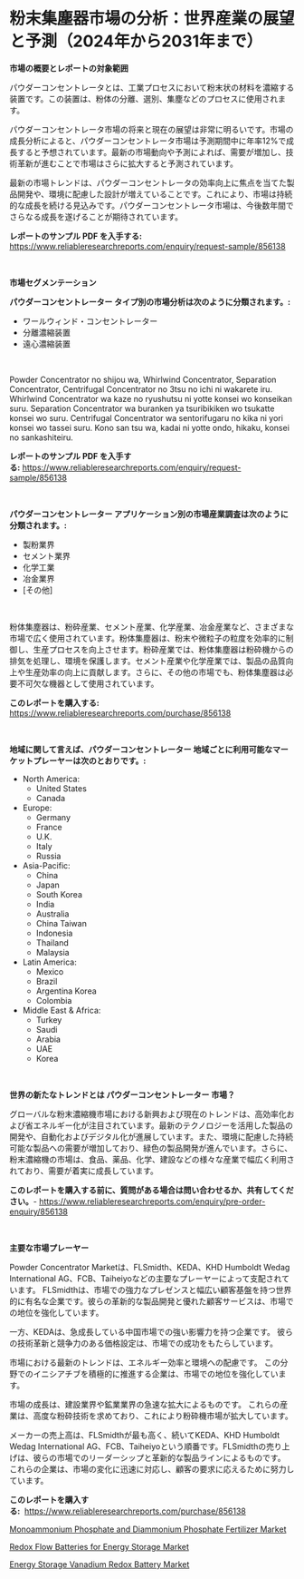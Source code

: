 <p><h1>粉末集塵器市場の分析：世界産業の展望と予測（2024年から2031年まで）</h1></p><p><strong>市場の概要とレポートの対象範囲</strong></p>
<p><p>パウダーコンセントレータとは、工業プロセスにおいて粉末状の材料を濃縮する装置です。この装置は、粉体の分離、選別、集塵などのプロセスに使用されます。</p><p>パウダーコンセントレータ市場の将来と現在の展望は非常に明るいです。市場の成長分析によると、パウダーコンセントレータ市場は予測期間中に年率12%で成長すると予想されています。最新の市場動向や予測によれば、需要が増加し、技術革新が進むことで市場はさらに拡大すると予測されています。</p><p>最新の市場トレンドは、パウダーコンセントレータの効率向上に焦点を当てた製品開発や、環境に配慮した設計が増えていることです。これにより、市場は持続的な成長を続ける見込みです。パウダーコンセントレータ市場は、今後数年間でさらなる成長を遂げることが期待されています。</p></p>
<p><strong>レポートのサンプル PDF を入手する:</strong> <a href="https://www.reliableresearchreports.com/enquiry/request-sample/856138">https://www.reliableresearchreports.com/enquiry/request-sample/856138</a></p>
<p>&nbsp;</p>
<p><strong>市場セグメンテーション</strong></p>
<p><strong>パウダーコンセントレーター タイプ別の市場分析は次のように分類されます。:</strong></p>
<p><ul><li>ワールウィンド・コンセントレーター</li><li>分離濃縮装置</li><li>遠心濃縮装置</li></ul></p>
<p>&nbsp;</p>
<p><p>Powder Concentrator no shijou wa, Whirlwind Concentrator, Separation Concentrator, Centrifugal Concentrator no 3tsu no ichi ni wakarete iru. Whirlwind Concentrator wa kaze no ryushutsu ni yotte konsei wo konseikan suru. Separation Concentrator wa buranken ya tsuribikiken wo tsukatte konsei wo suru. Centrifugal Concentrator wa sentorifugaru no kika ni yori konsei wo tassei suru. Kono san tsu wa, kadai ni yotte ondo, hikaku, konsei no sankashiteiru.</p></p>
<p><strong>レポートのサンプル PDF を入手する:</strong>&nbsp;<a href="https://www.reliableresearchreports.com/enquiry/request-sample/856138">https://www.reliableresearchreports.com/enquiry/request-sample/856138</a></p>
<p>&nbsp;</p>
<p><strong> パウダーコンセントレーター アプリケーション別の市場産業調査は次のように分類されます。:</strong></p>
<p><ul><li>製粉業界</li><li>セメント業界</li><li>化学工業</li><li>冶金業界</li><li>[その他]</li></ul></p>
<p>&nbsp;</p>
<p><p>粉体集塵器は、粉砕産業、セメント産業、化学産業、冶金産業など、さまざまな市場で広く使用されています。粉体集塵器は、粉末や微粒子の粒度を効率的に制御し、生産プロセスを向上させます。粉砕産業では、粉体集塵器は粉砕機からの排気を処理し、環境を保護します。セメント産業や化学産業では、製品の品質向上や生産効率の向上に貢献します。さらに、その他の市場でも、粉体集塵器は必要不可欠な機器として使用されています。</p></p>
<p><strong>このレポートを購入する:</strong>&nbsp; <a href="https://www.reliableresearchreports.com/purchase/856138">https://www.reliableresearchreports.com/purchase/856138</a></p>
<p>&nbsp;</p>
<p><strong>地域に関して言えば、パウダーコンセントレーター 地域ごとに利用可能なマーケットプレーヤーは次のとおりです。:</strong></p>
<p><ul>
    <li>
        North America:
        <ul>
            <li>United States</li>
            <li>Canada</li>
        </ul>
    </li>
    <li>
        Europe:
        <ul>
            <li>Germany</li>
            <li>France</li>
            <li>U.K.</li>
            <li>Italy</li>
            <li>Russia</li>
        </ul>
    </li>
    <li>
        Asia-Pacific:
        <ul>
            <li>China</li>
            <li>Japan</li>
            <li>South Korea</li>
            <li>India</li>
            <li>Australia</li>
            <li>China Taiwan</li>
            <li>Indonesia</li>
            <li>Thailand</li>
            <li>Malaysia</li>
        </ul>
    </li>
    <li>
        Latin America:
        <ul>
            <li>Mexico</li>
            <li>Brazil</li>
            <li>Argentina Korea</li>
            <li>Colombia</li>
        </ul>
    </li>
    <li>
        Middle East & Africa:
        <ul>
            <li>Turkey</li>
            <li>Saudi</li>
            <li>Arabia</li>
            <li>UAE</li>
            <li>Korea</li>
        </ul>
    </li>
    </ul></p>
<p>&nbsp;</p>
<p><strong>世界の新たなトレンドとは パウダーコンセントレーター 市場？</strong></p>
<p><p>グローバルな粉末濃縮機市場における新興および現在のトレンドは、高効率化および省エネルギー化が注目されています。最新のテクノロジーを活用した製品の開発や、自動化およびデジタル化が進展しています。また、環境に配慮した持続可能な製品への需要が増加しており、緑色の製品開発が進んでいます。さらに、粉末濃縮機の市場は、食品、薬品、化学、建設などの様々な産業で幅広く利用されており、需要が着実に成長しています。</p></p>
<p><strong>このレポートを購入する前に、質問がある場合は問い合わせるか、共有してください。</strong>- <a href="https://www.reliableresearchreports.com/enquiry/pre-order-enquiry/856138">https://www.reliableresearchreports.com/enquiry/pre-order-enquiry/856138</a></p>
<p>&nbsp;</p>
<p><strong>主要な市場プレーヤー</strong></p>
<p><p>Powder Concentrator Marketは、FLSmidth、KEDA、KHD Humboldt Wedag International AG、FCB、Taiheiyoなどの主要なプレーヤーによって支配されています。 FLSmidthは、市場での強力なプレゼンスと幅広い顧客基盤を持つ世界的に有名な企業です。彼らの革新的な製品開発と優れた顧客サービスは、市場での地位を強化しています。</p><p>一方、KEDAは、急成長している中国市場での強い影響力を持つ企業です。 彼らの技術革新と競争力のある価格設定は、市場での成功をもたらしています。 </p><p>市場における最新のトレンドは、エネルギー効率と環境への配慮です。 この分野でのイニシアチブを積極的に推進する企業は、市場での地位を強化しています。</p><p>市場の成長は、建設業界や鉱業業界の急速な拡大によるものです。 これらの産業は、高度な粉砕技術を求めており、これにより粉砕機市場が拡大しています。 </p><p>メーカーの売上高は、FLSmidthが最も高く、続いてKEDA、KHD Humboldt Wedag International AG、FCB、Taiheiyoという順番です。FLSmidthの売り上げは、彼らの市場でのリーダーシップと革新的な製品ラインによるものです。 これらの企業は、市場の変化に迅速に対応し、顧客の要求に応えるために努力しています。</p></p>
<p><strong>このレポートを購入する:</strong>&nbsp;&nbsp;<a href="https://www.reliableresearchreports.com/purchase/856138">https://www.reliableresearchreports.com/purchase/856138</a></p>
<p><p><a href="https://github.com/bmorecock/Market-Research-Report-List-2/blob/main/monoammonium-phosphate-and-diammonium-phosphate-fertilizer-market.md">Monoammonium Phosphate and Diammonium Phosphate Fertilizer Market</a></p><p><a href="https://github.com/jsmusil/Market-Research-Report-List-2/blob/main/redox-flow-batteries-for-energy-storage-market.md">Redox Flow Batteries for Energy Storage Market</a></p><p><a href="https://github.com/yemakinde/Market-Research-Report-List-1/blob/main/energy-storage-vanadium-redox-battery-market.md">Energy Storage Vanadium Redox Battery Market</a></p></p>